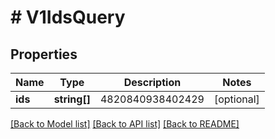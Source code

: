 # # V1IdsQuery

## Properties

Name | Type | Description | Notes
------------ | ------------- | ------------- | -------------
**ids** | **string[]** | 4820840938402429 | [optional]

[[Back to Model list]](../../README.md#models) [[Back to API list]](../../README.md#endpoints) [[Back to README]](../../README.md)
